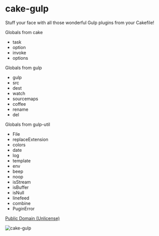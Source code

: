# cake-gulp
Stuff your face with all those wonderful Gulp plugins from your Cakefile!

Globals from cake
* task
* option
* invoke
* options

Globals from gulp
* gulp
* src
* dest
* watch
* sourcemaps
* coffee
* rename
* del

Globals from gulp-util
* File
* replaceExtension
* colors
* date
* log
* template
* env
* beep
* noop
* isStream
* isBuffer
* isNull
* linefeed
* combine
* PuginError


[Public Domain (Unlicense)](http://unlicense.org/)

![cake-gulp](http://i.imgur.com/X1JMoPF.png)
